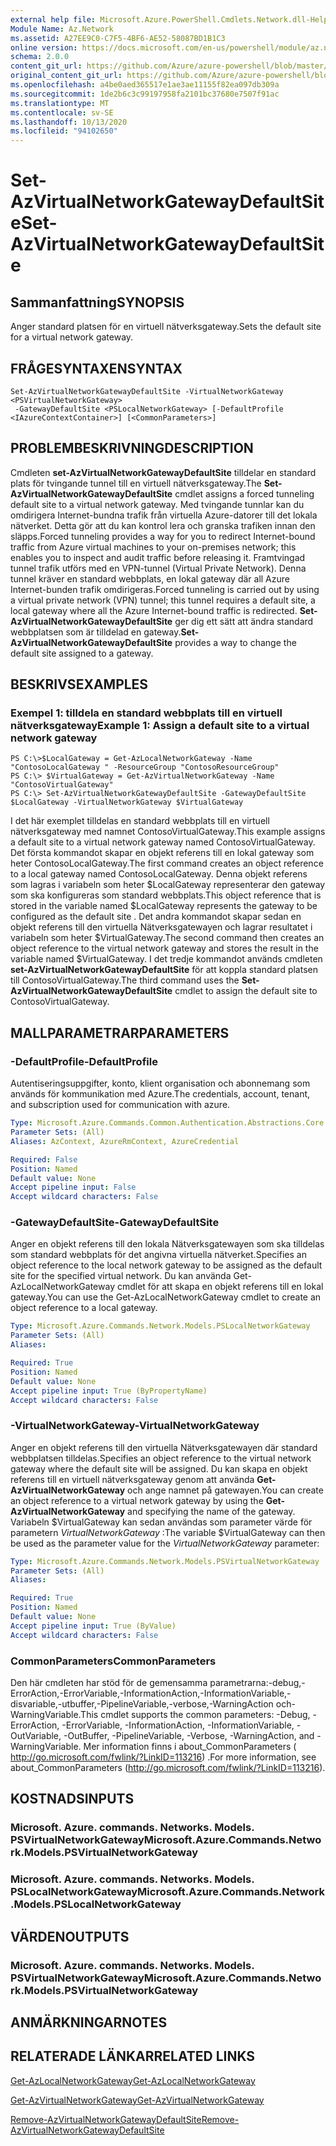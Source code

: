 ```yaml
---
external help file: Microsoft.Azure.PowerShell.Cmdlets.Network.dll-Help.xml
Module Name: Az.Network
ms.assetid: A27EE9C0-C7F5-4BF6-AE52-58087BD1B1C3
online version: https://docs.microsoft.com/en-us/powershell/module/az.network/set-azvirtualnetworkgatewaydefaultsite
schema: 2.0.0
content_git_url: https://github.com/Azure/azure-powershell/blob/master/src/Network/Network/help/Set-AzVirtualNetworkGatewayDefaultSite.md
original_content_git_url: https://github.com/Azure/azure-powershell/blob/master/src/Network/Network/help/Set-AzVirtualNetworkGatewayDefaultSite.md
ms.openlocfilehash: a4be0aed365517e1ae3ae11155f82ea097db309a
ms.sourcegitcommit: 1de2b6c3c99197958fa2101bc37680e7507f91ac
ms.translationtype: MT
ms.contentlocale: sv-SE
ms.lasthandoff: 10/13/2020
ms.locfileid: "94102650"
---
```

# <span data-ttu-id="40c7a-101">Set-AzVirtualNetworkGatewayDefaultSite</span><span class="sxs-lookup"><span data-stu-id="40c7a-101">Set-AzVirtualNetworkGatewayDefaultSite</span></span>

## <span data-ttu-id="40c7a-102">Sammanfattning</span><span class="sxs-lookup"><span data-stu-id="40c7a-102">SYNOPSIS</span></span>
<span data-ttu-id="40c7a-103">Anger standard platsen för en virtuell nätverksgateway.</span><span class="sxs-lookup"><span data-stu-id="40c7a-103">Sets the default site for a virtual network gateway.</span></span>

## <span data-ttu-id="40c7a-104">FRÅGESYNTAXEN</span><span class="sxs-lookup"><span data-stu-id="40c7a-104">SYNTAX</span></span>

```
Set-AzVirtualNetworkGatewayDefaultSite -VirtualNetworkGateway <PSVirtualNetworkGateway>
 -GatewayDefaultSite <PSLocalNetworkGateway> [-DefaultProfile <IAzureContextContainer>] [<CommonParameters>]
```

## <span data-ttu-id="40c7a-105">PROBLEMBESKRIVNING</span><span class="sxs-lookup"><span data-stu-id="40c7a-105">DESCRIPTION</span></span>
<span data-ttu-id="40c7a-106">Cmdleten **set-AzVirtualNetworkGatewayDefaultSite** tilldelar en standard plats för tvingande tunnel till en virtuell nätverksgateway.</span><span class="sxs-lookup"><span data-stu-id="40c7a-106">The **Set-AzVirtualNetworkGatewayDefaultSite** cmdlet assigns a forced tunneling default site to a virtual network gateway.</span></span>
<span data-ttu-id="40c7a-107">Med tvingande tunnlar kan du omdirigera Internet-bundna trafik från virtuella Azure-datorer till det lokala nätverket. Detta gör att du kan kontrol lera och granska trafiken innan den släpps.</span><span class="sxs-lookup"><span data-stu-id="40c7a-107">Forced tunneling provides a way for you to redirect Internet-bound traffic from Azure virtual machines to your on-premises network; this enables you to inspect and audit traffic before releasing it.</span></span>
<span data-ttu-id="40c7a-108">Framtvingad tunnel trafik utförs med en VPN-tunnel (Virtual Private Network). Denna tunnel kräver en standard webbplats, en lokal gateway där all Azure Internet-bunden trafik omdirigeras.</span><span class="sxs-lookup"><span data-stu-id="40c7a-108">Forced tunneling is carried out by using a virtual private network (VPN) tunnel; this tunnel requires a default site, a local gateway where all the Azure Internet-bound traffic is redirected.</span></span>
<span data-ttu-id="40c7a-109">**Set-AzVirtualNetworkGatewayDefaultSite** ger dig ett sätt att ändra standard webbplatsen som är tilldelad en gateway.</span><span class="sxs-lookup"><span data-stu-id="40c7a-109">**Set-AzVirtualNetworkGatewayDefaultSite** provides a way to change the default site assigned to a gateway.</span></span>

## <span data-ttu-id="40c7a-110">BESKRIVS</span><span class="sxs-lookup"><span data-stu-id="40c7a-110">EXAMPLES</span></span>

### <span data-ttu-id="40c7a-111">Exempel 1: tilldela en standard webbplats till en virtuell nätverksgateway</span><span class="sxs-lookup"><span data-stu-id="40c7a-111">Example 1: Assign a default site to a virtual network gateway</span></span>
```
PS C:\>$LocalGateway = Get-AzLocalNetworkGateway -Name "ContosoLocalGateway " -ResourceGroup "ContosoResourceGroup"
PS C:\> $VirtualGateway = Get-AzVirtualNetworkGateway -Name "ContosoVirtualGateway"
PS C:\> Set-AzVirtualNetworkGatewayDefaultSite -GatewayDefaultSite $LocalGateway -VirtualNetworkGateway $VirtualGateway
```

<span data-ttu-id="40c7a-112">I det här exemplet tilldelas en standard webbplats till en virtuell nätverksgateway med namnet ContosoVirtualGateway.</span><span class="sxs-lookup"><span data-stu-id="40c7a-112">This example assigns a default site to a virtual network gateway named ContosoVirtualGateway.</span></span>
<span data-ttu-id="40c7a-113">Det första kommandot skapar en objekt referens till en lokal gateway som heter ContosoLocalGateway.</span><span class="sxs-lookup"><span data-stu-id="40c7a-113">The first command creates an object reference to a local gateway named ContosoLocalGateway.</span></span>
<span data-ttu-id="40c7a-114">Denna objekt referens som lagras i variabeln som heter $LocalGateway representerar den gateway som ska konfigureras som standard webbplats.</span><span class="sxs-lookup"><span data-stu-id="40c7a-114">This object reference that is stored in the variable named $LocalGateway represents the gateway to be configured as the default site .</span></span>
<span data-ttu-id="40c7a-115">Det andra kommandot skapar sedan en objekt referens till den virtuella Nätverksgatewayen och lagrar resultatet i variabeln som heter $VirtualGateway.</span><span class="sxs-lookup"><span data-stu-id="40c7a-115">The second command then creates an object reference to the virtual network gateway and stores the result in the variable named $VirtualGateway.</span></span>
<span data-ttu-id="40c7a-116">I det tredje kommandot används cmdleten **set-AzVirtualNetworkGatewayDefaultSite** för att koppla standard platsen till ContosoVirtualGateway.</span><span class="sxs-lookup"><span data-stu-id="40c7a-116">The third command uses the **Set-AzVirtualNetworkGatewayDefaultSite** cmdlet to assign the default site to ContosoVirtualGateway.</span></span>

## <span data-ttu-id="40c7a-117">MALLPARAMETRAR</span><span class="sxs-lookup"><span data-stu-id="40c7a-117">PARAMETERS</span></span>

### <span data-ttu-id="40c7a-118">-DefaultProfile</span><span class="sxs-lookup"><span data-stu-id="40c7a-118">-DefaultProfile</span></span>
<span data-ttu-id="40c7a-119">Autentiseringsuppgifter, konto, klient organisation och abonnemang som används för kommunikation med Azure.</span><span class="sxs-lookup"><span data-stu-id="40c7a-119">The credentials, account, tenant, and subscription used for communication with azure.</span></span>

```yaml
Type: Microsoft.Azure.Commands.Common.Authentication.Abstractions.Core.IAzureContextContainer
Parameter Sets: (All)
Aliases: AzContext, AzureRmContext, AzureCredential

Required: False
Position: Named
Default value: None
Accept pipeline input: False
Accept wildcard characters: False
```

### <span data-ttu-id="40c7a-120">-GatewayDefaultSite</span><span class="sxs-lookup"><span data-stu-id="40c7a-120">-GatewayDefaultSite</span></span>
<span data-ttu-id="40c7a-121">Anger en objekt referens till den lokala Nätverksgatewayen som ska tilldelas som standard webbplats för det angivna virtuella nätverket.</span><span class="sxs-lookup"><span data-stu-id="40c7a-121">Specifies an object reference to the local network gateway to be assigned as the default site for the specified virtual network.</span></span>
<span data-ttu-id="40c7a-122">Du kan använda Get-AzLocalNetworkGateway cmdlet för att skapa en objekt referens till en lokal gateway.</span><span class="sxs-lookup"><span data-stu-id="40c7a-122">You can use the Get-AzLocalNetworkGateway cmdlet to create an object reference to a local gateway.</span></span>

```yaml
Type: Microsoft.Azure.Commands.Network.Models.PSLocalNetworkGateway
Parameter Sets: (All)
Aliases:

Required: True
Position: Named
Default value: None
Accept pipeline input: True (ByPropertyName)
Accept wildcard characters: False
```

### <span data-ttu-id="40c7a-123">-VirtualNetworkGateway</span><span class="sxs-lookup"><span data-stu-id="40c7a-123">-VirtualNetworkGateway</span></span>
<span data-ttu-id="40c7a-124">Anger en objekt referens till den virtuella Nätverksgatewayen där standard webbplatsen tilldelas.</span><span class="sxs-lookup"><span data-stu-id="40c7a-124">Specifies an object reference to the virtual network gateway where the default site will be assigned.</span></span>
<span data-ttu-id="40c7a-125">Du kan skapa en objekt referens till en virtuell nätverksgateway genom att använda **Get-AzVirtualNetworkGateway** och ange namnet på gatewayen.</span><span class="sxs-lookup"><span data-stu-id="40c7a-125">You can create an object reference to a virtual network gateway by using the **Get-AzVirtualNetworkGateway** and specifying the name of the gateway.</span></span>
<span data-ttu-id="40c7a-126">Variabeln $VirtualGateway kan sedan användas som parameter värde för parametern *VirtualNetworkGateway* :</span><span class="sxs-lookup"><span data-stu-id="40c7a-126">The variable $VirtualGateway can then be used as the parameter value for the *VirtualNetworkGateway* parameter:</span></span>

```yaml
Type: Microsoft.Azure.Commands.Network.Models.PSVirtualNetworkGateway
Parameter Sets: (All)
Aliases:

Required: True
Position: Named
Default value: None
Accept pipeline input: True (ByValue)
Accept wildcard characters: False
```

### <span data-ttu-id="40c7a-127">CommonParameters</span><span class="sxs-lookup"><span data-stu-id="40c7a-127">CommonParameters</span></span>
<span data-ttu-id="40c7a-128">Den här cmdleten har stöd för de gemensamma parametrarna:-debug,-ErrorAction,-ErrorVariable,-InformationAction,-InformationVariable,-disvariable,-utbuffer,-PipelineVariable,-verbose,-WarningAction och-WarningVariable.</span><span class="sxs-lookup"><span data-stu-id="40c7a-128">This cmdlet supports the common parameters: -Debug, -ErrorAction, -ErrorVariable, -InformationAction, -InformationVariable, -OutVariable, -OutBuffer, -PipelineVariable, -Verbose, -WarningAction, and -WarningVariable.</span></span> <span data-ttu-id="40c7a-129">Mer information finns i about_CommonParameters ( http://go.microsoft.com/fwlink/?LinkID=113216) .</span><span class="sxs-lookup"><span data-stu-id="40c7a-129">For more information, see about_CommonParameters (http://go.microsoft.com/fwlink/?LinkID=113216).</span></span>

## <span data-ttu-id="40c7a-130">KOSTNADS</span><span class="sxs-lookup"><span data-stu-id="40c7a-130">INPUTS</span></span>

### <span data-ttu-id="40c7a-131">Microsoft. Azure. commands. Networks. Models. PSVirtualNetworkGateway</span><span class="sxs-lookup"><span data-stu-id="40c7a-131">Microsoft.Azure.Commands.Network.Models.PSVirtualNetworkGateway</span></span>

### <span data-ttu-id="40c7a-132">Microsoft. Azure. commands. Networks. Models. PSLocalNetworkGateway</span><span class="sxs-lookup"><span data-stu-id="40c7a-132">Microsoft.Azure.Commands.Network.Models.PSLocalNetworkGateway</span></span>

## <span data-ttu-id="40c7a-133">VÄRDEN</span><span class="sxs-lookup"><span data-stu-id="40c7a-133">OUTPUTS</span></span>

### <span data-ttu-id="40c7a-134">Microsoft. Azure. commands. Networks. Models. PSVirtualNetworkGateway</span><span class="sxs-lookup"><span data-stu-id="40c7a-134">Microsoft.Azure.Commands.Network.Models.PSVirtualNetworkGateway</span></span>

## <span data-ttu-id="40c7a-135">ANMÄRKNINGAR</span><span class="sxs-lookup"><span data-stu-id="40c7a-135">NOTES</span></span>

## <span data-ttu-id="40c7a-136">RELATERADE LÄNKAR</span><span class="sxs-lookup"><span data-stu-id="40c7a-136">RELATED LINKS</span></span>

[<span data-ttu-id="40c7a-137">Get-AzLocalNetworkGateway</span><span class="sxs-lookup"><span data-stu-id="40c7a-137">Get-AzLocalNetworkGateway</span></span>](./Get-AzLocalNetworkGateway.md)

[<span data-ttu-id="40c7a-138">Get-AzVirtualNetworkGateway</span><span class="sxs-lookup"><span data-stu-id="40c7a-138">Get-AzVirtualNetworkGateway</span></span>](./Get-AzVirtualNetworkGateway.md)

[<span data-ttu-id="40c7a-139">Remove-AzVirtualNetworkGatewayDefaultSite</span><span class="sxs-lookup"><span data-stu-id="40c7a-139">Remove-AzVirtualNetworkGatewayDefaultSite</span></span>](./Remove-AzVirtualNetworkGatewayDefaultSite.md)


